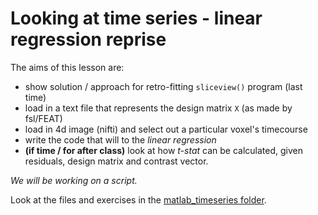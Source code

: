 # Looking at time series - linear regression reprise

The aims of this lesson are:

  - show solution / approach for retro-fitting ``sliceview()`` program (last time)
  - load in a text file that represents the design matrix ``X`` (as made by fsl/FEAT)
  - load in 4d image (nifti) and select out a particular voxel's timecourse
  - write the code that will to the *linear regression*  
  - **(if time / for after class)** look at how *t-stat* can be calculated, given residuals, design matrix and contrast vector.

*We will be working on a script.*

Look at the files and exercises in the [matlab_timeseries folder](./matlab_timeseries/Readme.md).
